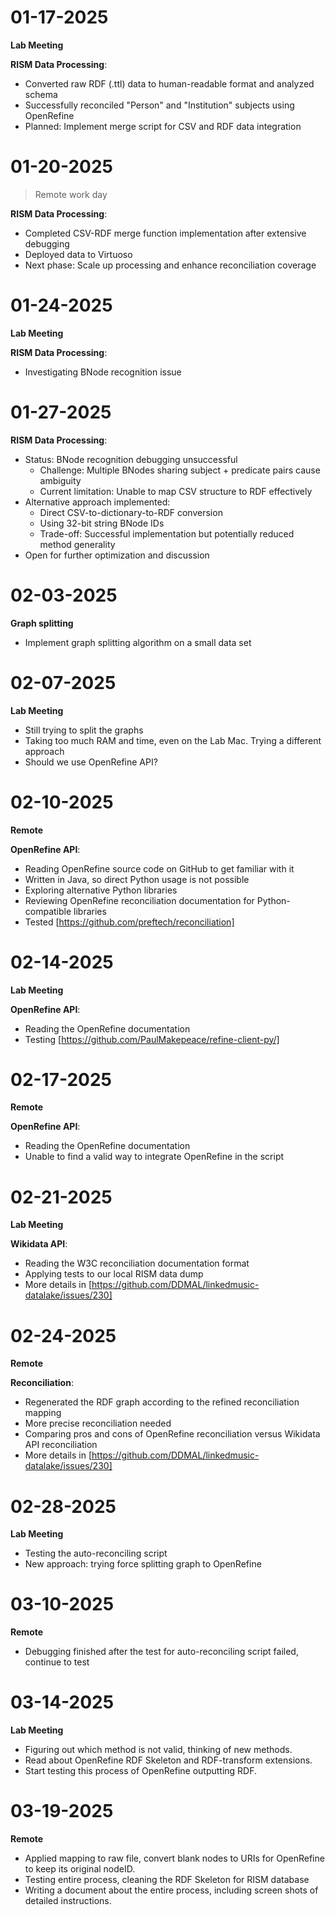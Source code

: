 # 01-17-2025

**Lab Meeting**

**RISM Data Processing**:
- Converted raw RDF (.ttl) data to human-readable format and analyzed schema
- Successfully reconciled "Person" and "Institution" subjects using OpenRefine
- Planned: Implement merge script for CSV and RDF data integration

# 01-20-2025

> Remote work day

**RISM Data Processing**:
- Completed CSV-RDF merge function implementation after extensive debugging
- Deployed data to Virtuoso
- Next phase: Scale up processing and enhance reconciliation coverage

# 01-24-2025

**Lab Meeting**

**RISM Data Processing**:
- Investigating BNode recognition issue

# 01-27-2025

**RISM Data Processing**:
- Status: BNode recognition debugging unsuccessful
    - Challenge: Multiple BNodes sharing subject + predicate pairs cause ambiguity
    - Current limitation: Unable to map CSV structure to RDF effectively
- Alternative approach implemented:
    - Direct CSV-to-dictionary-to-RDF conversion
    - Using 32-bit string BNode IDs
    - Trade-off: Successful implementation but potentially reduced method generality
- Open for further optimization and discussion

# 02-03-2025
**Graph splitting**
- Implement graph splitting algorithm on a small data set

# 02-07-2025
**Lab Meeting**

- Still trying to split the graphs
- Taking too much RAM and time, even on the Lab Mac. Trying a different approach
- Should we use OpenRefine API?

# 02-10-2025
**Remote**

**OpenRefine API**:
- Reading OpenRefine source code on GitHub to get familiar with it
- Written in Java, so direct Python usage is not possible
- Exploring alternative Python libraries
- Reviewing OpenRefine reconciliation documentation for Python-compatible libraries
- Tested [https://github.com/preftech/reconciliation]

# 02-14-2025
**Lab Meeting**

**OpenRefine API**:
- Reading the OpenRefine documentation
- Testing [https://github.com/PaulMakepeace/refine-client-py/]

# 02-17-2025
**Remote**

**OpenRefine API**:
- Reading the OpenRefine documentation
- Unable to find a valid way to integrate OpenRefine in the script

# 02-21-2025

**Lab Meeting**

**Wikidata API**:
- Reading the W3C reconciliation documentation format
- Applying tests to our local RISM data dump
- More details in [https://github.com/DDMAL/linkedmusic-datalake/issues/230]

# 02-24-2025

**Remote**

**Reconciliation**:
- Regenerated the RDF graph according to the refined reconciliation mapping
- More precise reconciliation needed
- Comparing pros and cons of OpenRefine reconciliation versus Wikidata API reconciliation
- More details in [https://github.com/DDMAL/linkedmusic-datalake/issues/230]

# 02-28-2025

**Lab Meeting**

- Testing the auto-reconciling script
- New approach: trying force splitting graph to OpenRefine

# 03-10-2025

**Remote**

- Debugging finished after the test for auto-reconciling script failed, continue to test

# 03-14-2025

**Lab Meeting**

- Figuring out which method is not valid, thinking of new methods.
- Read about OpenRefine RDF Skeleton and RDF-transform extensions. 
- Start testing this process of OpenRefine outputting RDF.

# 03-19-2025

**Remote**

- Applied mapping to raw file, convert blank nodes to URIs for OpenRefine to keep its original nodeID.
- Testing entire process, cleaning the RDF Skeleton for RISM database
- Writing a document about the entire process, including screen shots of detailed instructions.